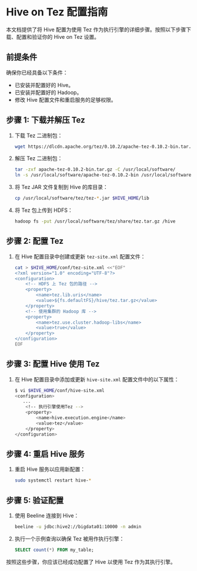 # Hive on Tez 配置指南

本文档提供了将 Hive 配置为使用 Tez 作为执行引擎的详细步骤。按照以下步骤下载、配置和验证你的 Hive on Tez 设置。

## 前提条件

确保你已经具备以下条件：

- 已安装并配置好的 Hive。
- 已安装并配置好的 Hadoop。
- 修改 Hive 配置文件和重启服务的足够权限。

## 步骤 1: 下载并解压 Tez

1. 下载 Tez 二进制包：

    ```bash
    wget https://dlcdn.apache.org/tez/0.10.2/apache-tez-0.10.2-bin.tar.gz
    ```

2. 解压 Tez 二进制包：

    ```bash
    tar -zxf apache-tez-0.10.2-bin.tar.gz -C /usr/local/software/
    ln -s /usr/local/software/apache-tez-0.10.2-bin /usr/local/software/tez
    ```
    
3. 将 Tez JAR 文件复制到 Hive 的库目录：

    ```bash
    cp /usr/local/software/tez/tez-*.jar $HIVE_HOME/lib
    ```

4. 将 Tez 包上传到 HDFS：

    ```bash
    hadoop fs -put /usr/local/software/tez/share/tez.tar.gz /hive
    ```

## 步骤 2: 配置 Tez

1. 在 Hive 配置目录中创建或更新 `tez-site.xml` 配置文件：

    ```bash
    cat > $HIVE_HOME/conf/tez-site.xml <<"EOF"
    <?xml version="1.0" encoding="UTF-8"?>
    <configuration>
        <!-- HDFS 上 Tez 包的路径 -->
        <property>
            <name>tez.lib.uris</name>
            <value>${fs.defaultFS}/hive/tez.tar.gz</value>
        </property>
        <!-- 使用集群的 Hadoop 库 -->
        <property>
            <name>tez.use.cluster.hadoop-libs</name>
            <value>true</value>
        </property>
    </configuration>
    EOF
    ```

## 步骤 3: 配置 Hive 使用 Tez

1. 在 Hive 配置目录中添加或更新 `hive-site.xml` 配置文件中的以下属性：

    ```bash
    $ vi $HIVE_HOME/conf/hive-site.xml
    <configuration>
       ...
        <!-- 执行引擎使用Tez -->
        <property>
            <name>hive.execution.engine</name>
            <value>tez</value>
        </property>
    </configuration>
    ```

## 步骤 4: 重启 Hive 服务

1. 重启 Hive 服务以应用新配置：

    ```bash
    sudo systemctl restart hive-*
    ```

## 步骤 5: 验证配置

1. 使用 Beeline 连接到 Hive：

    ```bash
    beeline -u jdbc:hive2://bigdata01:10000 -n admin
    ```

2. 执行一个示例查询以确保 Tez 被用作执行引擎：

    ```sql
    SELECT count(*) FROM my_table;
    ```

按照这些步骤，你应该已经成功配置了 Hive 以使用 Tez 作为其执行引擎。
